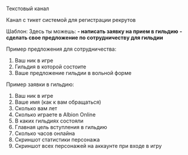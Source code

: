 Текстовый канал

Канал с тикет системой для регистрации рекрутов

Шаблон:
Здесь ты можешь:
**- написать заявку на прием в гильдию**
**- сделать свое предложение по сотрудничеству для гильдии**

Пример предложения для сотрудничества:
1. Ваш ник в игре
2. Гильдия в которой состоите
3. Ваше предложение гильдии в вольной форме

Пример заявки в гильдию:
1. Ваш ник в игре 
2. Ваше имя (как к вам обращаться)
3. Сколько вам лет
4. Сколько играете в Albion Online
5. В каких гильдиях состояли
6. Главная цель вступления в гильдию
7. Сколько часов онлайна
8. Скриншот статистики персонажа
9. Скриншот всех персонажей на аккаунте при входе в игру